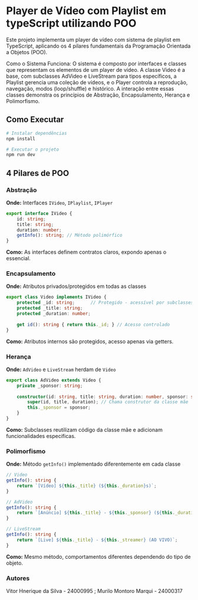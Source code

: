 # Player de Vídeo com Playlist em typeScript utilizando POO

Este projeto implementa um player de vídeo com sistema de playlist em TypeScript, aplicando os 4 pilares fundamentais da Programação
Orientada a Objetos (POO).

Como o Sistema Funciona:
O sistema é composto por interfaces e classes que representam os elementos de um player de vídeo. A classe Video é a base, com
subclasses AdVideo e LiveStream para tipos específicos, a Playlist gerencia uma coleção de vídeos, e o Player controla a reprodução,
navegação, modos (loop/shuffle) e histórico. A interação entre essas classes demonstra os princípios de Abstração, Encapsulamento,
Herança e Polimorfismo.

## Como Executar

```bash
# Instalar dependências
npm install

# Executar o projeto
npm run dev
```

##  4 Pilares de POO

### Abstração
**Onde:** Interfaces `IVideo`, `IPlaylist`, `IPlayer`
```typescript
export interface IVideo {
    id: string;
    title: string;
    duration: number;
    getInfo(): string; // Método polimórfico
}
```
**Como:** As interfaces definem contratos claros, expondo apenas o essencial.

### Encapsulamento
**Onde:** Atributos privados/protegidos em todas as classes
```typescript
export class Video implements IVideo {
    protected _id: string;      // Protegido - acessível por subclasses
    protected _title: string;
    protected _duration: number;
    
    get id(): string { return this._id; } // Acesso controlado
}
```
**Como:** Atributos internos são protegidos, acesso apenas via getters.

### Herança
**Onde:** `AdVideo` e `LiveStream` herdam de `Video`
```typescript
export class AdVideo extends Video {
    private _sponsor: string;
    
    constructor(id: string, title: string, duration: number, sponsor: string) {
        super(id, title, duration); // Chama construtor da classe mãe
        this._sponsor = sponsor;
    }
}
```
**Como:** Subclasses reutilizam código da classe mãe e adicionam funcionalidades especificas.

### Polimorfismo
**Onde:** Método `getInfo()` implementado diferentemente em cada classe
```typescript
// Video
getInfo(): string {
    return `[Vídeo] ${this._title} (${this._duration}s)`;
}

// AdVideo
getInfo(): string {
    return `[Anúncio] ${this._title} - ${this._sponsor} (${this._duration}s)`;
}

// LiveStream
getInfo(): string {
    return `[Live] ${this._title} - ${this._streamer} (AO VIVO)`;
}
```
**Como:** Mesmo método, comportamentos diferentes dependendo do tipo de objeto.

### Autores

Vitor Hnerique da Silva - 24000995 ; Murilo Montoro Marqui - 24000317
